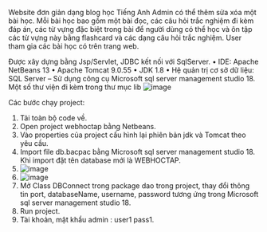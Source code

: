 Website đơn giản dạng blog học Tiếng Anh 
Admin có thể thêm sửa xóa một bài học. Mỗi bài học bao gồm một bài đọc, các câu hỏi trắc nghiệm đi kèm đáp án, các từ vựng đặc biệt trong bài để người dùng có thể học và ôn tập các từ vựng này bằng flashcard và các dạng câu hỏi trắc nghiệm.
User tham gia các bài học có trên trang web. 

Được xây dựng bằng Jsp/Servlet, JDBC kết nối với SqlServer.
•	IDE: Apache NetBeans 13
•	Apache Tomcat 9.0.55
•	JDK 1.8
•	Hệ quản trị cơ sở dữ liệu: SQL Server – Sử dụng công cụ Microsoft sql server management studio 18.
Một số thư viện đi kèm trong thư mục lib
![image](https://github.com/NhanVDB21CN574/webhoctap/assets/91905987/79fed21c-5075-44bd-806f-a0fc59bc622f)

Các bước chạy project:
1. Tải toàn bộ code về.
2.	Open project webhoctap bằng Netbeans.
3.	Vào properties của project cấu hình lại phiên bản jdk và Tomcat theo yêu cầu. 
4.	Import file db.bacpac bằng Microsoft sql server management studio 18. Khi import đặt tên database mới là WEBHOCTAP.
5.	![image](https://github.com/NhanVDB21CN574/webhoctap/assets/91905987/2f270e35-0f92-4daf-a94b-181331a151bf)
6.	![image](https://github.com/NhanVDB21CN574/webhoctap/assets/91905987/741ccff1-5ff0-4981-854a-e7ffdb319a28)
7.	Mở Class DBConnect trong package dao trong project, thay đổi thông tin port, databaseName, username, password tương ứng trong Microsoft sql server management studio 18.
8.	Run project.
9.	Tài khoản, mật khẩu admin :  user1 pass1.
